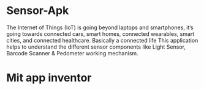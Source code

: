 # Sensor-Apk
The Internet of Things (IoT) is going beyond laptops and smartphones, it’s going towards connected cars, smart homes, connected wearables, smart cities, and connected healthcare. Basically a connected life
This application helps to understand the different sensor components like Light Sensor, Barcode Scanner & Pedometer working mechanism.
# Mit app inventor
